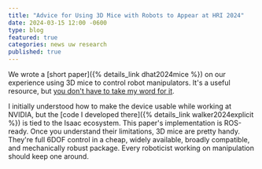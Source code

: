 ```yaml
---
title: "Advice for Using 3D Mice with Robots to Appear at HRI 2024"
date: 2024-03-15 12:00 -0600
type: blog
featured: true
categories: news uw research
published: true
---
```


We wrote a [short paper]({% details_link dhat2024mice %}) on our experience using 3D mice to control robot manipulators. It's a useful resource, but [you don't have to take my word for it](https://humanrobotinteraction.org/2024/awards/index.html).

I initially understood how to make the device usable while working at NVIDIA, but the [code I developed there]({% details_link walker2024explicit %}) is tied to the Isaac ecosystem. This paper's implementation is ROS-ready. Once you understand their limitations, 3D mice are pretty handy. They're full 6DOF control in a cheap, widely available, broadly compatible, and mechanically robust package. Every roboticist working on manipulation should keep one around. 

